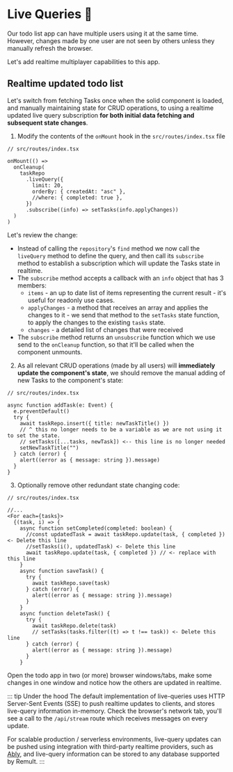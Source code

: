 # Live Queries :rocket:

Our todo list app can have multiple users using it at the same time. However, changes made by one user are not seen by others unless they manually refresh the browser.

Let's add realtime multiplayer capabilities to this app.

## Realtime updated todo list

Let's switch from fetching Tasks once when the solid component is loaded, and manually maintaining state for CRUD operations, to using a realtime updated live query subscription **for both initial data fetching and subsequent state changes**.

1. Modify the contents of the `onMount` hook in the `src/routes/index.tsx` file

```ts{4,11}
// src/routes/index.tsx

onMount(() =>
  onCleanup(
    taskRepo
      .liveQuery({
        limit: 20,
        orderBy: { createdAt: "asc" },
        //where: { completed: true },
      })
      .subscribe((info) => setTasks(info.applyChanges))
  )
)
```

Let's review the change:

- Instead of calling the `repository`'s `find` method we now call the `liveQuery` method to define the query, and then call its `subscribe` method to establish a subscription which will update the Tasks state in realtime.
- The `subscribe` method accepts a callback with an `info` object that has 3 members:
  - `items` - an up to date list of items representing the current result - it's useful for readonly use cases.
  - `applyChanges` - a method that receives an array and applies the changes to it - we send that method to the `setTasks` state function, to apply the changes to the existing `tasks` state.
  - `changes` - a detailed list of changes that were received
- The `subscribe` method returns an `unsubscribe` function which we use send to the `onCleanup` function, so that it'll be called when the component unmounts.

2. As all relevant CRUD operations (made by all users) will **immediately update the component's state**, we should remove the manual adding of new Tasks to the component's state:

```ts{7}
// src/routes/index.tsx

async function addTask(e: Event) {
  e.preventDefault()
  try {
    await taskRepo.insert({ title: newTaskTitle() })
    // ^ this no longer needs to be a variable as we are not using it to set the state.
    // setTasks([...tasks, newTask]) <-- this line is no longer needed
    setNewTaskTitle("")
  } catch (error) {
    alert((error as { message: string }).message)
  }
}
```

3. Optionally remove other redundant state changing code:

```tsx{7-9,21}
// src/routes/index.tsx

//...
<For each={tasks}>
  {(task, i) => {
    async function setCompleted(completed: boolean) {
      //const updatedTask = await taskRepo.update(task, { completed }) <- Delete this line
      //setTasks(i(), updatedTask) <- Delete this line
      await taskRepo.update(task, { completed }) // <- replace with this line
    }
    async function saveTask() {
      try {
        await taskRepo.save(task)
      } catch (error) {
        alert((error as { message: string }).message)
      }
    }
    async function deleteTask() {
      try {
        await taskRepo.delete(task)
        // setTasks(tasks.filter((t) => t !== task)) <- Delete this line
      } catch (error) {
        alert((error as { message: string }).message)
      }
    }
```

Open the todo app in two (or more) browser windows/tabs, make some changes in one window and notice how the others are updated in realtime.

::: tip Under the hood
The default implementation of live-queries uses HTTP Server-Sent Events (SSE) to push realtime updates to clients, and stores live-query information in-memory.
Check the browser's network tab, you'll see a call to the `/api/stream` route which receives messages on every update.

For scalable production / serverless environments, live-query updates can be pushed using integration with third-party realtime providers, such as [Ably](https://ably.com/), and live-query information can be stored to any database supported by Remult.
:::
